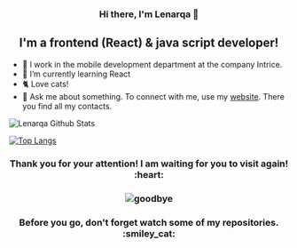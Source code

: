 <h3 align="center"> Hi there, I'm Lenarqa 👋 </h3>

<h2 align="center"> I'm a frontend (React) & java script developer! </h2>

- 🔭 I work in the mobile development department at the company Intrice.
- 🌱 I’m currently learning React
- 🐈 Love cats!
- 💬 Ask me about something. To connect with me, use my [website](https://valievlr.ru/). There you find all my contacts.

<img align="left" alt="Lenarqa Github Stats" src="https://github-readme-stats.vercel.app/api?username=Lenarqa&show_icons=true&hide_border=true&hide=issues,contribs,prs&theme=buefy" />

<br>

[![Top Langs](https://github-readme-stats.vercel.app/api/top-langs/?username=Lenarqa&layout=compact&hide_border=true&theme=buefy)](https://github.com/Lenarqa/github-readme-stats)

<h3 align="center"> Thank you for your attention! I am waiting for you to visit again!  :heart: </h3>

<h3 align="center">

![goodbye](https://user-images.githubusercontent.com/37902865/89061130-61550500-d38e-11ea-9da3-b22764398b01.gif)

</h3>

<h3 align="center"> Before you go, don't forget watch some of my repositories.  :smiley_cat: </h3>
